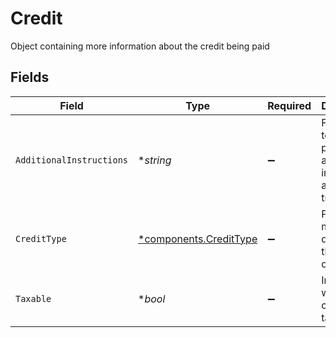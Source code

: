 # Credit

Object containing more information about the credit being paid


## Fields

| Field                                                                     | Type                                                                      | Required                                                                  | Description                                                               | Example                                                                   |
| ------------------------------------------------------------------------- | ------------------------------------------------------------------------- | ------------------------------------------------------------------------- | ------------------------------------------------------------------------- | ------------------------------------------------------------------------- |
| `AdditionalInstructions`                                                  | **string*                                                                 | :heavy_minus_sign:                                                        | Free form text field providing additional information about a transaction | FDIC sweep interest payment                                               |
| `CreditType`                                                              | [*components.CreditType](../../models/components/credittype.md)           | :heavy_minus_sign:                                                        | Provides more details on the type of credit                               | WRITE_OFF                                                                 |
| `Taxable`                                                                 | **bool*                                                                   | :heavy_minus_sign:                                                        | Indicates whether the credit is taxable                                   | false                                                                     |
